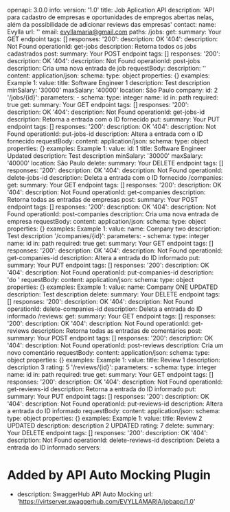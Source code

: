openapi: 3.0.0
info:
  version: '1.0'
  title: Job Aplication API
  description: 'API para cadastro de empresas e oportunidades de empregos abertas nelas, além da possibilidade de adicionar reviews das empresas'
  contact:
    name: Evylla
    url: ''
    email: evyllamaria@gmail.com
paths:
  /jobs:
    get:
      summary: Your GET endpoint
      tags: []
      responses:
        '200':
          description: OK
        '404':
          description: Not Found
      operationId: get-jobs
      description: Retorna todos os jobs cadastrados
    post:
      summary: Your POST endpoint
      tags: []
      responses:
        '200':
          description: OK
        '404':
          description: Not Found
      operationId: post-jobs
      description: Cria uma nova entrada de job
      requestBody:
        description: ''
        content:
          application/json:
            schema:
              type: object
              properties: {}
            examples:
              Example 1:
                value:
                  title: Software Engineer 1
                  description: Test description
                  minSalary: '30000'
                  maxSalary: '40000'
                  location: São Paulo
                  company:
                    id: 2
  '/jobs/{id}':
    parameters:
      - schema:
          type: integer
        name: id
        in: path
        required: true
    get:
      summary: Your GET endpoint
      tags: []
      responses:
        '200':
          description: OK
        '404':
          description: Not Found
      operationId: get-jobs-id
      description: Retorna a entrada com o ID fornecido
    put:
      summary: Your PUT endpoint
      tags: []
      responses:
        '200':
          description: OK
        '404':
          description: Not Found
      operationId: put-jobs-id
      description: Altera a entrada com o ID fornecido
      requestBody:
        content:
          application/json:
            schema:
              type: object
              properties: {}
            examples:
              Example 1:
                value:
                  id: 1
                  title: Software Engineer Updated
                  description: Test description
                  minSalary: '30000'
                  maxSalary: '40000'
                  location: São Paulo
    delete:
      summary: Your DELETE endpoint
      tags: []
      responses:
        '200':
          description: OK
        '404':
          description: Not Found
      operationId: delete-jobs-id
      description: Deleta a entrada com o ID fornecido
  /companies:
    get:
      summary: Your GET endpoint
      tags: []
      responses:
        '200':
          description: OK
        '404':
          description: Not Found
      operationId: get-companies
      description: Retorna todas as entradas de empresas
    post:
      summary: Your POST endpoint
      tags: []
      responses:
        '200':
          description: OK
        '404':
          description: Not Found
      operationId: post-companies
      description: Cria uma nova entrada de empresa
      requestBody:
        content:
          application/json:
            schema:
              type: object
              properties: {}
            examples:
              Example 1:
                value:
                  name: Company two
                  description: Test description
  '/companies/{id}':
    parameters:
      - schema:
          type: integer
        name: id
        in: path
        required: true
    get:
      summary: Your GET endpoint
      tags: []
      responses:
        '200':
          description: OK
        '404':
          description: Not Found
      operationId: get-companies-id
      description: Altera a entrada do ID informado
    put:
      summary: Your PUT endpoint
      tags: []
      responses:
        '200':
          description: OK
        '404':
          description: Not Found
      operationId: put-companies-id
      description: 'do '
      requestBody:
        content:
          application/json:
            schema:
              type: object
              properties: {}
            examples:
              Example 1:
                value:
                  name: Company ONE UPDATED
                  description: Test description
    delete:
      summary: Your DELETE endpoint
      tags: []
      responses:
        '200':
          description: OK
        '404':
          description: Not Found
      operationId: delete-companies-id
      description: Deleta a entrada do ID informado
  /reviews:
    get:
      summary: Your GET endpoint
      tags: []
      responses:
        '200':
          description: OK
        '404':
          description: Not Found
      operationId: get-reviews
      description: Retorna todas as entradas de comentários
    post:
      summary: Your POST endpoint
      tags: []
      responses:
        '200':
          description: OK
        '404':
          description: Not Found
      operationId: post-reviews
      description: Cria um novo comentário
      requestBody:
        content:
          application/json:
            schema:
              type: object
              properties: {}
            examples:
              Example 1:
                value:
                  title: Review 1
                  description: description 3
                  rating: 5
  '/reviews/{id}':
    parameters:
      - schema:
          type: integer
        name: id
        in: path
        required: true
    get:
      summary: Your GET endpoint
      tags: []
      responses:
        '200':
          description: OK
        '404':
          description: Not Found
      operationId: get-reviews-id
      description: Retorna a entrada do ID informado
    put:
      summary: Your PUT endpoint
      tags: []
      responses:
        '200':
          description: OK
        '404':
          description: Not Found
      operationId: put-reviews-id
      description: Altera a entrada do ID informado
      requestBody:
        content:
          application/json:
            schema:
              type: object
              properties: {}
            examples:
              Example 1:
                value:
                  title: Review 2 UPDATED
                  description: description 2 UPDATED
                  rating: 7
    delete:
      summary: Your DELETE endpoint
      tags: []
      responses:
        '200':
          description: OK
        '404':
          description: Not Found
      operationId: delete-reviews-id
      description: Deleta a entrada do ID informado
servers:
  # Added by API Auto Mocking Plugin
  - description: SwaggerHub API Auto Mocking
    url: 'https://virtserver.swaggerhub.com/EVYLLAMARIA/jobapp/1.0'

